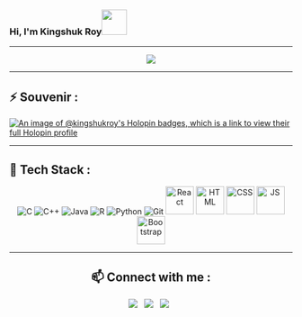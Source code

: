 ### Hi, I'm Kingshuk Roy<img src="https://github.com/Anmol-Baranwal/Cool-GIFs-For-GitHub/assets/74038190/7bb1e704-6026-48f9-8435-2f4d40101348" width=45>

---
<div align=center> 
<!-- <img src="https://media1.giphy.com/media/RbDKaczqWovIugyJmW/giphy.gif?cid=ecf05e479payps8c8spoxbwaw2hq2xq1h7kq4mnkmvrdqr1q&rid=giphy.gif&ct=g" > -->
<img src="https://user-images.githubusercontent.com/74038190/216644497-1951db19-8f3d-4e44-ac08-8e9d7e0d94a7.gif" >
</div>

<!--<div align=center>
## ⚡ GitHub Stats :
[![Top Langs](https://github-readme-stats.vercel.app/api/top-langs/?username=Whitedevilfury&theme=radical&layout=compact&show_icons=true)](https://github.com/Whitedevilfury)&nbsp;
[![Kingshuk Roy's GitHub stats](https://github-readme-stats.vercel.app/api?username=Whitedevilfury&show_icons=true&theme=gruvbox&hide_border=true)](https://github.com/Whitedevilfury)
</div>-->

---
## ⚡ Souvenir : 
 
[![An image of @kingshukroy's Holopin badges, which is a link to view their full Holopin profile](https://holopin.me/kingshukroy)](https://holopin.io/@kingshukroy)

---
## 🧰 Tech Stack : 
<div align=center>  

<img src="https://img.icons8.com/color/50/000000/c-programming.png" title="C" >
<img src="https://img.icons8.com/color/48/000000/c-plus-plus-logo.png" title="C++" >
<img src="https://img.icons8.com/color/54/java-coffee-cup-logo--v1.png" title="Java">
<img src= "https://img.icons8.com/fluency/47/r-project.png", title = "R">
<img src="https://img.icons8.com/color/48/000000/python.png" title="Python" >
<img src="https://img.icons8.com/color/48/000000/git.png" title="Git" >
<img src = "https://img.icons8.com/?size=512&id=NfbyHexzVEDk&format=png" title = "React" height=50 width=50>
<img src="https://img.icons8.com/color/512/html-5.png" title="HTML" height=50 width=50>
<img src="https://img.icons8.com/color/512/css3.png" title="CSS" height=50 width=50>
<img src="https://img.icons8.com/color/512/javascript.png" title="JS" height=50 width=50>
<img src="https://img.icons8.com/color/50/000000/bootstrap.png" title="Bootstrap" height=50 width=50>




---

## 📫 Connect with me :
<div align=center>
<a href="https://www.linkedin.com/in/kingshuk-roy-2001/" alt="Kingshuk Roy | LinkedIn"><img src="https://img.icons8.com/fluent/48/000000/linkedin.png" ></a> &nbsp;
<a href="https://www.instagram.com/kingshuk_darkgod/" alt="Kingshuk Roy | Instagram"><img src="https://img.icons8.com/fluent/48/000000/instagram-new.png" ></a> &nbsp;
<a href="https://www.facebook.com/kingshuk.roy.7549/" alt="Kingshuk Roy | Facebook"><img src="https://img.icons8.com/fluent/48/000000/facebook-new.png" ></a> &nbsp;
</div>
  


  



